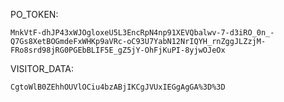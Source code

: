 PO_TOKEN:
```
MnkVtF-dhJP43xWJOgloxeU5L3EncRpN4np91XEVQbalwv-7-d3iRO_0n_-Q7Gs8XetBOGmdeFxWHKp9aVRc-oC93U7YabN12NrIQYH_rnZggJLZzjM-FRo8srd98jRG0PGEbBLIF5E_gZ5jY-OhFjKuPI-8yjwOJeOx
```
VISITOR_DATA:
```
CgtoWlB0ZEhhOUVlOCiu4bzABjIKCgJVUxIEGgAgGA%3D%3D
```
